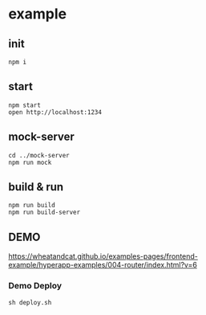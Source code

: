 # example


## init

```
npm i
```

## start

```
npm start
open http://localhost:1234
```

## mock-server

```
cd ../mock-server
npm run mock
```

## build & run

```
npm run build
npm run build-server
```


## DEMO
https://wheatandcat.github.io/examples-pages/frontend-example/hyperapp-examples/004-router/index.html?v=6

### Demo Deploy

```
sh deploy.sh
```